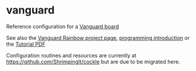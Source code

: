 # vanguard
Reference configuration for a [Vanguard board](https://vgkits.org/blog/projects/vanguard/)

See also the [Vanguard Rainbow project page](https://vgkits.org/blog/projects/rainbow/), [programming introduction](https://vgkits.org/blog/hellorainbow/) or the [Tutorial PDF](https://vgkits.co.uk/rainbow/tutorial.pdf)

Configuration routines and resources are currently at https://github.com/ShrimpingIt/cockle but are due to be migrated here.
